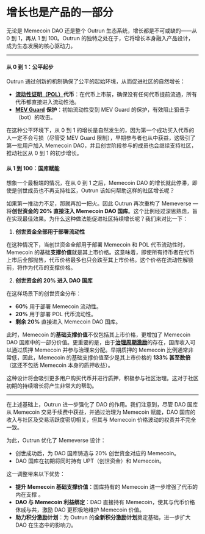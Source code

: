 # 增长也是产品的一部分

无论是 Memecoin DAO 还是整个 Outrun 生态系统，增长都是不可或缺的——从 0 到 1，再从 1 到 100。Outrun 的独特之处在于，它将增长本身融入产品设计，成为生态发展的核心驱动力。

***

#### **从 0 到 1：公平起步**

Outrun 通过创新的机制确保了公平的起始环境，从而促进社区的自然增长：

* [**流动性证明（POL）**](../../fflaunch/proof-of-liquidity-token.md)**代币**：在代币上市前，确保没有任何代币提前流通，所有代币都直接进入流动性池。
* [**MEV Guard**](../../outswap/mev-guard/) **保护**：初始流动性受到 MEV Guard 的保护，有效阻止狙击手（bot）的攻击。

在这种公平环境下，从 0 到 1 的增长是自然发生的，因为第一个成功买入代币的人一定不会亏损（尽管受 MEV Guard 限制），早期参与者也从中获益，这吸引了第一批用户加入 Memecoin DAO，并且创世阶段参与的成员也会继续支持社区，推动社区从 0 到 1 的初步增长。

#### **从 1 到 100：国库赋能**

想象一个最极端的情况，在从 0 到 1 之后，Memecoin DAO 的增长就此停滞，即使是创世成员也不再支持社区，Outrun 该如何帮助这样的社区增长呢？

如果第一推动力不足，那就再加一把火。因此 Outrun 再次重构了 Memeverse — 将**创世资金的 20% 直接注入 Memecoin DAO 国库**。这个比例经过深思熟虑，旨在实现最佳效果。为什么这种做法能促进社区持续增长呢？我们来对比一下：

1. **创世资金全部用于部署流动性**

在这种情况下，当创世资金全部用于部署 Memecoin 和 POL 代币流动性时，Memecoin 的基础**支撑价值**就是其上市价格。这意味着，即使所有持币者在代币上市后全部抛售，代币价格最多也只会跌至其上市价格。这个价格在流动性解锁前，将作为代币的支撑价格。

2. **创世资金的 20% 进入 DAO 国库**

在这样场景下的创世资金分布：

* **60%** 用于部署 Memecoin 流动性。
* **20%** 用于部署 POL 代币流动性。
* **剩余 20%** 直接进入 Memecoin DAO 国库。

此时，Memecoin 的**基础支撑价值**不仅包括其上市价格，更增加了 Memecoin DAO 国库中的一部分价值。更重要的是，由于[**治理周期激励**](memecoin-dao-governance/dao-governance-cycle-incentives.md)的存在，国库收入可以通过质押 Memecoin 并参与治理来分配。早期质押的 Memecoin 比例通常非常低，因此，Memecoin 的基础支撑价值至少是其上市价格的 **133% 甚至数倍**（这还不包括 Memecoin 本身的质押收益）。

这种设计将会吸引更多用户购买代币并进行质押，积极参与社区治理。这对于社区初期的持续增长将产生非常大的帮助。

***

在上述基础上，Outrun 进一步强化了 DAO 的作用。我们注意到，尽管 DAO 国库从 Memecoin 交易手续费中获益，并通过治理为 Memecoin 赋能，DAO 国库的收入与社区及交易活跃度密切相关，但其与 Memecoin 价格波动的权责并不完全一致。

为此，Outrun 优化了 Memeverse 设计：

* 创世成功后，为 DAO 国库铸造与 20% 创世资金对应的 Memecoin。
* DAO 国库在初期将同时持有 UPT（创世资金）和 Memecoin。

这一调整带来以下优势：

* **提升 Memecoin 基础支撑价值**：国库持有的 Memecoin 进一步增强了代币的内在支撑 。
* **DAO 与 Memecoin 利益绑定**：DAO 直接持有 Memecoin，使其与代币价格休戚与共，激励 DAO 更积极地维护 Memecoin 价值。
* **助力积分激励计划**：为 Outrun 的**全新积分激励计划**奠定基础，进一步扩大 DAO 在生态中的影响力。

